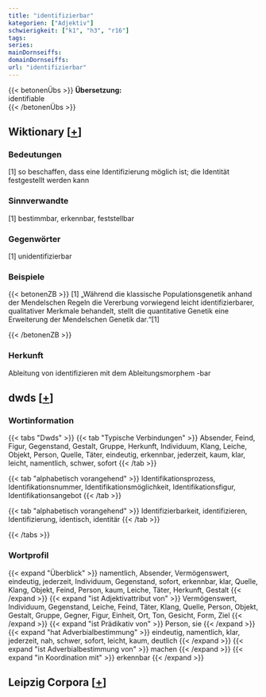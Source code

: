 ```yaml
---
title: "identifizierbar"
kategorien: ["Adjektiv"]
schwierigkeit: ["k1", "h3", "r16"]
tags:
series:
mainDornseiffs:
domainDornseiffs:
url: "identifizierbar"
---
```


{{< betonenÜbs >}}
**Übersetzung:**  
identifiable  
{{< /betonenÜbs >}}

## Wiktionary [[+](https://de.wiktionary.org/wiki/identifizierbar)]

### Bedeutungen
[1] so beschaffen, dass eine Identifizierung möglich ist; die Identität festgestellt werden kann  

### Sinnverwandte
[1] bestimmbar, erkennbar, feststellbar  

### Gegenwörter
[1] unidentifizierbar  

### Beispiele
{{< betonenZB >}}
[1] „Während die klassische Populationsgenetik anhand der Mendelschen Regeln die Vererbung vorwiegend leicht identifizierbarer, qualitativer Merkmale behandelt, stellt die quantitative Genetik eine Erweiterung der Mendelschen Genetik dar.“[1]  

{{< /betonenZB >}}
### Herkunft
Ableitung von identifizieren mit dem Ableitungsmorphem -bar  



## dwds [[+](https://www.dwds.de/wb/identifizierbar)]

### Wortinformation
{{< tabs "Dwds" >}}
{{< tab "Typische Verbindungen" >}}
Absender, Feind, Figur, Gegenstand, Gestalt, Gruppe, Herkunft, Individuum, Klang, Leiche, Objekt, Person, Quelle, Täter, eindeutig, erkennbar, jederzeit, kaum, klar, leicht, namentlich, schwer, sofort
{{< /tab >}}

{{< tab "alphabetisch vorangehend" >}}
Identifikationsprozess, Identifikationsnummer, Identifikationsmöglichkeit, Identifikationsfigur, Identifikationsangebot
{{< /tab >}}

{{< tab "alphabetisch vorangehend" >}}
Identifizierbarkeit, identifizieren, Identifizierung, identisch, identitär
{{< /tab >}}

{{< /tabs >}}

### Wortprofil
{{< expand "Überblick" >}} namentlich, Absender, Vermögenswert, eindeutig, jederzeit, Individuum, Gegenstand, sofort, erkennbar, klar, Quelle, Klang, Objekt, Feind, Person, kaum, Leiche, Täter, Herkunft, Gestalt {{< /expand >}}
{{< expand "ist Adjektivattribut von" >}} Vermögenswert, Individuum, Gegenstand, Leiche, Feind, Täter, Klang, Quelle, Person, Objekt, Gestalt, Gruppe, Gegner, Figur, Einheit, Ort, Ton, Gesicht, Form, Ziel {{< /expand >}}
{{< expand "ist Prädikativ von" >}} Person, sie {{< /expand >}}
{{< expand "hat Adverbialbestimmung" >}} eindeutig, namentlich, klar, jederzeit, nah, schwer, sofort, leicht, kaum, deutlich {{< /expand >}}
{{< expand "ist Adverbialbestimmung von" >}} machen {{< /expand >}}
{{< expand "in Koordination mit" >}} erkennbar {{< /expand >}}

## Leipzig Corpora [[+](https://corpora.uni-leipzig.de/en/res?word=identifizierbar&corpusId=deu_newscrawl-public_2018)]

